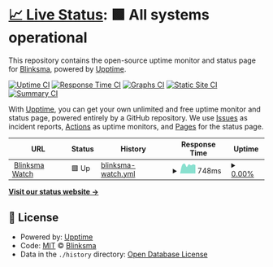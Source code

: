 # [📈 Live Status](https://status.blinksma.eu): <!--live status--> **🟩 All systems operational**

This repository contains the open-source uptime monitor and status page for [Blinksma](https://status.blinksma.eu), powered by [Upptime](https://github.com/upptime/upptime).

[![Uptime CI](https://github.com/Blinksma/upptime-blinksma/workflows/Uptime%20CI/badge.svg)](https://github.com/Blinksma/upptime-blinksma/actions?query=workflow%3A%22Uptime+CI%22)
[![Response Time CI](https://github.com/Blinksma/upptime-blinksma/workflows/Response%20Time%20CI/badge.svg)](https://github.com/Blinksma/upptime-blinksma/actions?query=workflow%3A%22Response+Time+CI%22)
[![Graphs CI](https://github.com/Blinksma/upptime-blinksma/workflows/Graphs%20CI/badge.svg)](https://github.com/Blinksma/upptime-blinksma/actions?query=workflow%3A%22Graphs+CI%22)
[![Static Site CI](https://github.com/Blinksma/upptime-blinksma/workflows/Static%20Site%20CI/badge.svg)](https://github.com/Blinksma/upptime-blinksma/actions?query=workflow%3A%22Static+Site+CI%22)
[![Summary CI](https://github.com/Blinksma/upptime-blinksma/workflows/Summary%20CI/badge.svg)](https://github.com/Blinksma/upptime-blinksma/actions?query=workflow%3A%22Summary+CI%22)

With [Upptime](https://upptime.js.org), you can get your own unlimited and free uptime monitor and status page, powered entirely by a GitHub repository. We use [Issues](https://github.com/Blinksma/upptime-blinksma/issues) as incident reports, [Actions](https://github.com/Blinksma/upptime-blinksma/actions) as uptime monitors, and [Pages](https://status.blinksma.eu) for the status page.

<!--start: status pages-->
<!-- This summary is generated by Upptime (https://github.com/upptime/upptime) -->
<!-- Do not edit this manually, your changes will be overwritten -->
<!-- prettier-ignore -->
| URL | Status | History | Response Time | Uptime |
| --- | ------ | ------- | ------------- | ------ |
| <img alt="" src="https://favicons.githubusercontent.com/watch.blinksma.eu" height="13"> [Blinksma Watch](https://watch.blinksma.eu) | 🟩 Up | [blinksma-watch.yml](https://github.com/Blinksma/upptime-blinksma/commits/HEAD/history/blinksma-watch.yml) | <details><summary><img alt="Response time graph" src="./graphs/blinksma-watch/response-time-week.png" height="20"> 748ms</summary><br><a href="https://status.blinksma.eu/history/blinksma-watch"><img alt="Response time 1055" src="https://img.shields.io/endpoint?url=https%3A%2F%2Fraw.githubusercontent.com%2FBlinksma%2Fupptime-blinksma%2FHEAD%2Fapi%2Fblinksma-watch%2Fresponse-time.json"></a><br><a href="https://status.blinksma.eu/history/blinksma-watch"><img alt="24-hour response time 727" src="https://img.shields.io/endpoint?url=https%3A%2F%2Fraw.githubusercontent.com%2FBlinksma%2Fupptime-blinksma%2FHEAD%2Fapi%2Fblinksma-watch%2Fresponse-time-day.json"></a><br><a href="https://status.blinksma.eu/history/blinksma-watch"><img alt="7-day response time 748" src="https://img.shields.io/endpoint?url=https%3A%2F%2Fraw.githubusercontent.com%2FBlinksma%2Fupptime-blinksma%2FHEAD%2Fapi%2Fblinksma-watch%2Fresponse-time-week.json"></a><br><a href="https://status.blinksma.eu/history/blinksma-watch"><img alt="30-day response time 827" src="https://img.shields.io/endpoint?url=https%3A%2F%2Fraw.githubusercontent.com%2FBlinksma%2Fupptime-blinksma%2FHEAD%2Fapi%2Fblinksma-watch%2Fresponse-time-month.json"></a><br><a href="https://status.blinksma.eu/history/blinksma-watch"><img alt="1-year response time 1055" src="https://img.shields.io/endpoint?url=https%3A%2F%2Fraw.githubusercontent.com%2FBlinksma%2Fupptime-blinksma%2FHEAD%2Fapi%2Fblinksma-watch%2Fresponse-time-year.json"></a></details> | <details><summary><a href="https://status.blinksma.eu/history/blinksma-watch">0.00%</a></summary><a href="https://status.blinksma.eu/history/blinksma-watch"><img alt="All-time uptime 86.86%" src="https://img.shields.io/endpoint?url=https%3A%2F%2Fraw.githubusercontent.com%2FBlinksma%2Fupptime-blinksma%2FHEAD%2Fapi%2Fblinksma-watch%2Fuptime.json"></a><br><a href="https://status.blinksma.eu/history/blinksma-watch"><img alt="24-hour uptime 0.00%" src="https://img.shields.io/endpoint?url=https%3A%2F%2Fraw.githubusercontent.com%2FBlinksma%2Fupptime-blinksma%2FHEAD%2Fapi%2Fblinksma-watch%2Fuptime-day.json"></a><br><a href="https://status.blinksma.eu/history/blinksma-watch"><img alt="7-day uptime 0.00%" src="https://img.shields.io/endpoint?url=https%3A%2F%2Fraw.githubusercontent.com%2FBlinksma%2Fupptime-blinksma%2FHEAD%2Fapi%2Fblinksma-watch%2Fuptime-week.json"></a><br><a href="https://status.blinksma.eu/history/blinksma-watch"><img alt="30-day uptime 59.42%" src="https://img.shields.io/endpoint?url=https%3A%2F%2Fraw.githubusercontent.com%2FBlinksma%2Fupptime-blinksma%2FHEAD%2Fapi%2Fblinksma-watch%2Fuptime-month.json"></a><br><a href="https://status.blinksma.eu/history/blinksma-watch"><img alt="1-year uptime 86.86%" src="https://img.shields.io/endpoint?url=https%3A%2F%2Fraw.githubusercontent.com%2FBlinksma%2Fupptime-blinksma%2FHEAD%2Fapi%2Fblinksma-watch%2Fuptime-year.json"></a></details>

<!--end: status pages-->

[**Visit our status website →**](https://status.blinksma.eu)

## 📄 License

- Powered by: [Upptime](https://github.com/upptime/upptime)
- Code: [MIT](./LICENSE) © [Blinksma](https://status.blinksma.eu)
- Data in the `./history` directory: [Open Database License](https://opendatacommons.org/licenses/odbl/1-0/)
